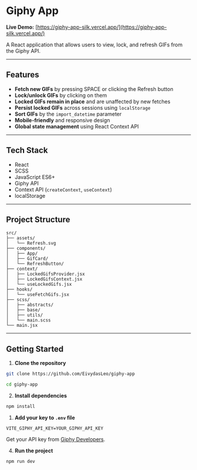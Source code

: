 # Giphy App

**Live Demo:** [https://giphy-app-silk.vercel.app/](https://giphy-app-silk.vercel.app/)

A React application that allows users to view, lock, and refresh GIFs from the Giphy API.

---

## Features

-   **Fetch new GIFs** by pressing SPACE or clicking the Refresh button
-   **Lock/unlock GIFs** by clicking on them
-   **Locked GIFs remain in place** and are unaffected by new fetches
-   **Persist locked GIFs** across sessions using `localStorage`
-   **Sort GIFs** by the `import_datetime` parameter
-   **Mobile-friendly** and responsive design
-   **Global state management** using React Context API

---

## Tech Stack

-   React
-   SCSS
-   JavaScript ES6+
-   Giphy API
-   Context API (`createContext`, `useContext`)
-   localStorage

---

## Project Structure

```
src/
├── assets/
│   └── Refresh.svg
├── components/
│   ├── App/
│   ├── GifCard/
│   └── RefreshButton/
├── context/
│   ├── LockedGifsProvider.jsx
│   ├── LockedGifsContext.jsx
│   └── useLockedGifs.jsx
├── hooks/
│   └── useFetchGifs.jsx
├── scss/
│   ├── abstracts/
│   ├── base/
│   ├── utils/
│   └── main.scss
└── main.jsx
```

---

## Getting Started

1. **Clone the repository**

```bash
git clone https://github.com/EivydasLeo/giphy-app
```

```bash
cd giphy-app
```

2. **Install dependencies**

```bash
npm install
```

1. **Add your key to `.env` file**

```
VITE_GIPHY_API_KEY=YOUR_GIPHY_API_KEY
```

Get your API key from [Giphy Developers](https://developers.giphy.com/dashboard/).

4. **Run the project**

```bash
npm run dev
```
